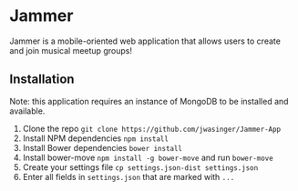 # Jammer
Jammer is a mobile-oriented web application that allows users to create and join musical meetup groups!

## Installation 

Note: this application requires an instance of MongoDB to be installed and available.

1. Clone the repo `git clone https://github.com/jwasinger/Jammer-App`
2. Install NPM dependencies `npm install`
3. Install Bower dependencies `bower install`
4. Install bower-move `npm install -g bower-move` and run `bower-move`
5. Create your settings file `cp settings.json-dist settings.json`
6. Enter all fields in `settings.json` that are marked with `...`

